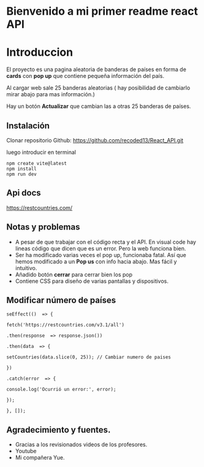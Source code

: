 ﻿# Bienvenido a mi primer readme react API



# Introduccion

El proyecto es una pagina aleatoria de banderas de países en forma de **cards** con **pop up** que contiene pequeña información del país. 

Al cargar web sale 25 banderas aleatorias ( hay posibilidad de cambiarlo mirar abajo para mas información.) 

Hay un botón **Actualizar** que cambian las a otras 25 banderas de países.

## Instalación

Clonar repositorio Github: https://github.com/recoded13/React_API.git

luego introducir en terminal

```
npm create vite@latest
npm install
npm run dev
```

## Api docs

https://restcountries.com/



## Notas y problemas

* A pesar de que trabajar con el código recta y el API. En visual code hay lineas código que dicen que es un error. Pero la web funciona bien.
* Ser ha modificado varias veces el pop up, funcionaba fatal. Así que hemos modificado a un **Pop us** con info hacia abajo. Mas fácil y intuitivo. 
* Añadido botón **cerrar** para cerrar bien los pop
* Contiene CSS para diseño de varias pantallas y dispositivos.


## Modificar número de países

```
seEffect(()  => {

fetch('https://restcountries.com/v3.1/all')

.then(response  => response.json())

.then(data  => {

setCountries(data.slice(0, 25)); // Cambiar numero de paises

})

.catch(error  => {

console.log('Ocurrió un error:', error);

});

}, []);
```

## Agradecimiento y fuentes.

* Gracias a  los revisionados videos de los profesores.
* Youtube
* Mi compañera Yue.



